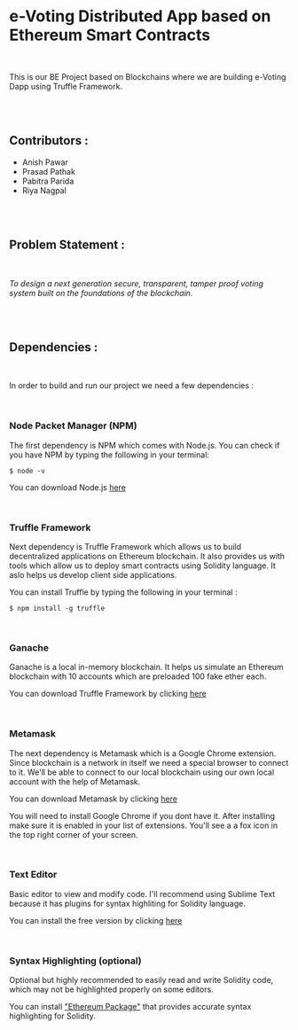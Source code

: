 # e-Voting Distributed App based on Ethereum Smart Contracts #

<br>

This is our BE Project based on Blockchains where we are building e-Voting Dapp using Truffle Framework.

<br>
<br>

## Contributors : ##

*	Anish Pawar
* 	Prasad Pathak
*	Pabitra Parida
* 	Riya Nagpal

<br>
<br>

## Problem Statement : ##

<br>

*To design a next generation secure, transparent, tamper proof voting system built on the
foundations of the blockchain.*

<br>
<br>

## Dependencies : ##

<br>

In order to build and run our project we need a few dependencies :

<br>

### Node Packet Manager (NPM) ###

The first dependency is NPM which comes with Node.js. You can check if you have NPM by typing the following in your terminal:

`$ node -v`

You can download Node.js [here](https://nodejs.org/en)

<br>

### Truffle Framework ###

Next dependency is Truffle Framework which allows us to build decentralized applications on Ethereum blockchain. It also provides us with tools which allow us to deploy smart contracts using Solidity language. It aslo helps us develop client side applications.

You can install Truffle by typing the following in your terminal : 

`$ npm install -g truffle`

<br>

### Ganache ###

Ganache is a local in-memory blockchain. It helps us simulate an Ethereum blockchain with 10 accounts which are preloaded 100 fake ether each.

You can download Truffle Framework by clicking [here](https://truffleframework.com/ganache)

<br>

### Metamask ###

The next dependency is Metamask which is a Google Chrome extension. Since blockchain is a network in itself we need a special browser to connect to it. We'll be able to connect to our local blockchain using our own local account with the help of Metamask. 

You can download Metamask by clicking [here](https://chrome.google.com/webstore/detail/metamask/nkbihfbeogaeaoehlefnkodbefgpgknn?hl=en)

You will need to install Google Chrome if you dont have it. After installing make sure it is enabled in your list of extensions. You'll see a a fox icon in the top right corner of your screen.

<br>

### Text Editor ###

Basic editor to view and modify code. I'll recommend using Sublime Text because it has plugins for syntax highliting for Solidity language.

You can install the free version by clicking [here](https://www.sublimetext.com/)

<br>

### Syntax Highlighting (optional) ###

Optional but highly recommended to easily read and write Solidity code, which may not be highlighted properly on some editors.

You can install ["Ethereum Package"](https://packagecontrol.io/packages/Ethereum) that provides accurate syntax highlighting for Solidity.
